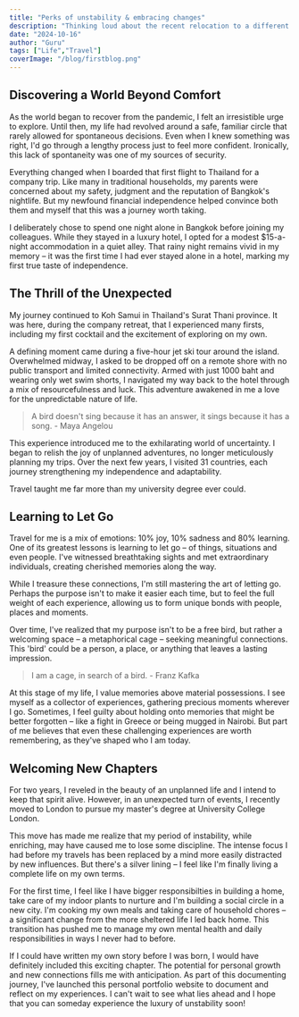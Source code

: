 ```yaml
---
title: "Perks of unstability & embracing changes"
description: "Thinking loud about the recent relocation to a different country and unstability in life over the last 2 years"
date: "2024-10-16"
author: "Guru"
tags: ["Life","Travel"]
coverImage: "/blog/firstblog.png"
---
```


## Discovering a World Beyond Comfort

As the world began to recover from the pandemic, I felt an irresistible urge to explore. Until then, my life had revolved around a safe, familiar circle that rarely allowed for spontaneous decisions. Even when I knew something was right, I'd go through a lengthy process just to feel more confident. Ironically, this lack of spontaneity was one of my sources of security.

Everything changed when I boarded that first flight to Thailand for a company trip. Like many in traditional households, my parents were concerned about my safety, judgment and the reputation of Bangkok's nightlife. But my newfound financial independence helped convince both them and myself that this was a journey worth taking.

I deliberately chose to spend one night alone in Bangkok before joining my colleagues. While they stayed in a luxury hotel, I opted for a modest $15-a-night accommodation in a quiet alley. That rainy night remains vivid in my memory – it was the first time I had ever stayed alone in a hotel, marking my first true taste of independence.

## The Thrill of the Unexpected

My journey continued to Koh Samui in Thailand's Surat Thani province. It was here, during the company retreat, that I experienced many firsts, including my first cocktail and the excitement of exploring on my own.

A defining moment came during a five-hour jet ski tour around the island. Overwhelmed midway, I asked to be dropped off on a remote shore with no public transport and limited connectivity. Armed with just 1000 baht and wearing only wet swim shorts, I navigated my way back to the hotel through a mix of resourcefulness and luck. This adventure awakened in me a love for the unpredictable nature of life.

> A bird doesn't sing because it has an answer, it sings because it has a song. - Maya Angelou

This experience introduced me to the exhilarating world of uncertainty. I began to relish the joy of unplanned adventures, no longer meticulously planning my trips. Over the next few years, I visited 31 countries, each journey strengthening my independence and adaptability.

Travel taught me far more than my university degree ever could.

## Learning to Let Go

Travel for me is a mix of emotions: 10% joy, 10% sadness and 80% learning. One of its greatest lessons is learning to let go – of things, situations and even people. I've witnessed breathtaking sights and met extraordinary individuals, creating cherished memories along the way.

While I treasure these connections, I'm still mastering the art of letting go. Perhaps the purpose isn't to make it easier each time, but to feel the full weight of each experience, allowing us to form unique bonds with people, places and moments.

Over time, I've realized that my purpose isn't to be a free bird, but rather a welcoming space – a metaphorical cage – seeking meaningful connections. This 'bird' could be a person, a place, or anything that leaves a lasting impression.

> I am a cage, in search of a bird. - Franz Kafka

At this stage of my life, I value memories above material possessions. I see myself as a collector of experiences, gathering precious moments wherever I go. Sometimes, I feel guilty about holding onto memories that might be better forgotten – like a fight in Greece or being mugged in Nairobi. But part of me believes that even these challenging experiences are worth remembering, as they've shaped who I am today.

## Welcoming New Chapters

For two years, I reveled in the beauty of an unplanned life and I intend to keep that spirit alive. However, in an unexpected turn of events, I recently moved to London to pursue my master's degree at University College London.

This move has made me realize that my period of instability, while enriching, may have caused me to lose some discipline. The intense focus I had before my travels has been replaced by a mind more easily distracted by new influences. But there's a silver lining – I feel like I'm finally living a complete life on my own terms.

For the first time, I feel like I have bigger responsibilties in building a home, take care of my indoor plants to nurture and I'm building a social circle in a new city. I'm cooking my own meals and taking care of household chores – a significant change from the more sheltered life I led back home. This transition has pushed me to manage my own mental health and daily responsibilities in ways I never had to before.

If I could have written my own story before I was born, I would have definitely included this exciting chapter. The potential for personal growth and new connections fills me with anticipation. As part of this documenting journey, I've launched this personal portfolio website to document and reflect on my experiences. I can't wait to see what lies ahead and I hope that you can someday experience the luxury of unstability soon!
